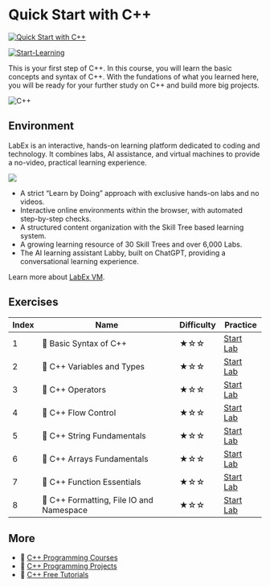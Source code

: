 # Quick Start with C++

[![Quick Start with C++](https://cover-creator.appbot.io/quick-start-with-cpp.png)](https://labex.io/courses/quick-start-with-cpp)

[![Start-Learning](https://img.shields.io/badge/Start-Learning-whitesmoke?style=for-the-badge)](https://labex.io/courses/quick-start-with-cpp)

This is your first step of C++. In this course, you will learn the basic concepts and syntax of C++. With the fundations of what you learned here, you will be ready for your further study on C++ and build more big projects.

![C++](https://img.shields.io/badge/C++-whitesmoke?style=for-the-badge&logo=c++)


## Environment

LabEx is an interactive, hands-on learning platform dedicated to coding and technology. It combines labs, AI assistance, and virtual machines to provide a no-video, practical learning experience.

![](https://tutorial-screenshot.getvm.io/images/vm-1725247253.png)

- A strict “Learn by Doing” approach with exclusive hands-on labs and no videos.
- Interactive online environments within the browser, with automated step-by-step checks.
- A structured content organization with the Skill Tree based learning system.
- A growing learning resource of 30 Skill Trees and over 6,000 Labs.
- The AI learning assistant Labby, built on ChatGPT, providing a conversational learning experience.

Learn more about [LabEx VM](https://support.labex.io/using-labex/virtual-machine).

## Exercises

|   Index | Name                                     | Difficulty   | Practice                                                                                                         |
|---------|------------------------------------------|--------------|------------------------------------------------------------------------------------------------------------------|
|       1 | 📖 Basic Syntax of C++                   | ★☆☆          | <a target='_blank' href='https://labex.io/tutorials/cpp-basic-syntax-of-c-178534'>Start Lab</a>                  |
|       2 | 📖 C++ Variables and Types               | ★☆☆          | <a target='_blank' href='https://labex.io/tutorials/cpp-c-variables-and-types-178540'>Start Lab</a>              |
|       3 | 📖 C++ Operators                         | ★☆☆          | <a target='_blank' href='https://labex.io/tutorials/cpp-c-operators-178538'>Start Lab</a>                        |
|       4 | 📖 C++ Flow Control                      | ★☆☆          | <a target='_blank' href='https://labex.io/tutorials/cpp-c-flow-control-178536'>Start Lab</a>                     |
|       5 | 📖 C++ String Fundamentals               | ★☆☆          | <a target='_blank' href='https://labex.io/tutorials/cpp-c-string-fundamentals-178539'>Start Lab</a>              |
|       6 | 📖 C++ Arrays Fundamentals               | ★☆☆          | <a target='_blank' href='https://labex.io/tutorials/cpp-c-arrays-fundamentals-178535'>Start Lab</a>              |
|       7 | 📖 C++ Function Essentials               | ★☆☆          | <a target='_blank' href='https://labex.io/tutorials/cpp-c-function-essentials-178537'>Start Lab</a>              |
|       8 | 📖 C++ Formatting, File IO and Namespace | ★☆☆          | <a target='_blank' href='https://labex.io/tutorials/cpp-c-formatting-file-io-and-namespace-178541'>Start Lab</a> |

## More

- 🔗 [C++ Programming Courses](https://github.com/labex-labs/awesome-programming-courses)
- 🔗 [C++ Programming Projects](https://github.com/labex-labs/awesome-programming-projects)
- 🔗 [C++ Free Tutorials](https://github.com/labex-labs/cpp-free-tutorials)

